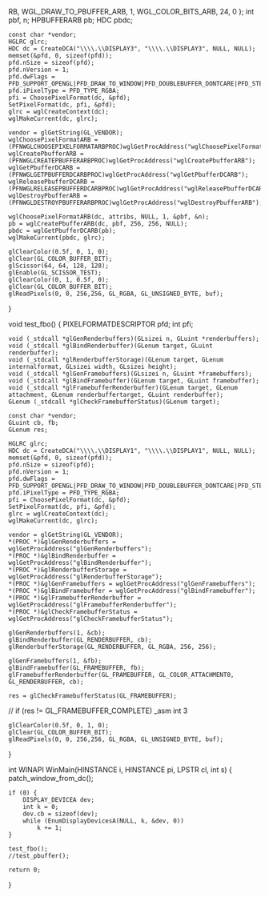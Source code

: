 




















































































































































































































































































































































































































































































































































































































































































































































RB,
		WGL_DRAW_TO_PBUFFER_ARB, 1,
		WGL_COLOR_BITS_ARB, 24,
		0 };
	int pbf, n;
	HPBUFFERARB pb;
	HDC pbdc;

	const char *vendor;
	HGLRC glrc;
	HDC dc = CreateDCA("\\\\.\\DISPLAY3", "\\\\.\\DISPLAY3", NULL, NULL);
	memset(&pfd, 0, sizeof(pfd));
	pfd.nSize = sizeof(pfd);
	pfd.nVersion = 1;
	pfd.dwFlags = PFD_SUPPORT_OPENGL|PFD_DRAW_TO_WINDOW|PFD_DOUBLEBUFFER_DONTCARE|PFD_STEREO_DONTCARE|PFD_DEPTH_DONTCARE;
	pfd.iPixelType = PFD_TYPE_RGBA;
	pfi = ChoosePixelFormat(dc, &pfd);
	SetPixelFormat(dc, pfi, &pfd);
	glrc = wglCreateContext(dc);
	wglMakeCurrent(dc, glrc);

	vendor = glGetString(GL_VENDOR);
	wglChoosePixelFormatARB = (PFNWGLCHOOSEPIXELFORMATARBPROC)wglGetProcAddress("wglChoosePixelFormatARB");
	wglCreatePbufferARB = (PFNWGLCREATEPBUFFERARBPROC)wglGetProcAddress("wglCreatePbufferARB");
	wglGetPbufferDCARB = (PFNWGLGETPBUFFERDCARBPROC)wglGetProcAddress("wglGetPbufferDCARB");
	wglReleasePbufferDCARB = (PFNWGLRELEASEPBUFFERDCARBPROC)wglGetProcAddress("wglReleasePbufferDCARB");
	wglDestroyPbufferARB = (PFNWGLDESTROYPBUFFERARBPROC)wglGetProcAddress("wglDestroyPbufferARB");

	wglChoosePixelFormatARB(dc, attribs, NULL, 1, &pbf, &n);
	pb = wglCreatePbufferARB(dc, pbf, 256, 256, NULL);
	pbdc = wglGetPbufferDCARB(pb);
	wglMakeCurrent(pbdc, glrc);
	
	glClearColor(0.5f, 0, 1, 0);		
	glClear(GL_COLOR_BUFFER_BIT);
	glScissor(64, 64, 128, 128);
	glEnable(GL_SCISSOR_TEST);		
	glClearColor(0, 1, 0.5f, 0);		
	glClear(GL_COLOR_BUFFER_BIT);
	glReadPixels(0, 0, 256,256, GL_RGBA, GL_UNSIGNED_BYTE, buf);
}


void test_fbo()
{
	PIXELFORMATDESCRIPTOR pfd;
	int pfi;

	void (_stdcall *glGenRenderbuffers)(GLsizei n, GLuint *renderbuffers);
	void (_stdcall *glBindRenderbuffer)(GLenum target, GLuint renderbuffer);
	void (_stdcall *glRenderbufferStorage)(GLenum target, GLenum internalformat, GLsizei width, GLsizei height);
	void (_stdcall *glGenFramebuffers)(GLsizei n, GLuint *framebuffers);
	void (_stdcall *glBindFramebuffer)(GLenum target, GLuint framebuffer);
	void (_stdcall *glFramebufferRenderbuffer)(GLenum target, GLenum attachment, GLenum renderbuffertarget, GLuint renderbuffer);
	GLenum (_stdcall *glCheckFramebufferStatus)(GLenum target);

	const char *vendor;
	GLuint cb, fb;
	GLenum res;

	HGLRC glrc;
	HDC dc = CreateDCA("\\\\.\\DISPLAY1", "\\\\.\\DISPLAY1", NULL, NULL);
	memset(&pfd, 0, sizeof(pfd));
	pfd.nSize = sizeof(pfd);
	pfd.nVersion = 1;
	pfd.dwFlags = PFD_SUPPORT_OPENGL|PFD_DRAW_TO_WINDOW|PFD_DOUBLEBUFFER_DONTCARE|PFD_STEREO_DONTCARE|PFD_DEPTH_DONTCARE;
	pfd.iPixelType = PFD_TYPE_RGBA;
	pfi = ChoosePixelFormat(dc, &pfd);
	SetPixelFormat(dc, pfi, &pfd);
	glrc = wglCreateContext(dc);
	wglMakeCurrent(dc, glrc);

	vendor = glGetString(GL_VENDOR);
	*(PROC *)&glGenRenderbuffers = wglGetProcAddress("glGenRenderbuffers");
	*(PROC *)&glBindRenderbuffer = wglGetProcAddress("glBindRenderbuffer");
	*(PROC *)&glRenderbufferStorage = wglGetProcAddress("glRenderbufferStorage");
	*(PROC *)&glGenFramebuffers = wglGetProcAddress("glGenFramebuffers");
	*(PROC *)&glBindFramebuffer = wglGetProcAddress("glBindFramebuffer");
	*(PROC *)&glFramebufferRenderbuffer = wglGetProcAddress("glFramebufferRenderbuffer");
	*(PROC *)&glCheckFramebufferStatus = wglGetProcAddress("glCheckFramebufferStatus");

	glGenRenderbuffers(1, &cb);
	glBindRenderbuffer(GL_RENDERBUFFER, cb);
	glRenderbufferStorage(GL_RENDERBUFFER, GL_RGBA, 256, 256);
	
	glGenFramebuffers(1, &fb);
	glBindFramebuffer(GL_FRAMEBUFFER, fb);
	glFramebufferRenderbuffer(GL_FRAMEBUFFER, GL_COLOR_ATTACHMENT0, GL_RENDERBUFFER, cb);
	
	res = glCheckFramebufferStatus(GL_FRAMEBUFFER);
//	if (res != GL_FRAMEBUFFER_COMPLETE) _asm int 3
	
	glClearColor(0.5f, 0, 1, 0);
	glClear(GL_COLOR_BUFFER_BIT);
	glReadPixels(0, 0, 256,256, GL_RGBA, GL_UNSIGNED_BYTE, buf);
}


int WINAPI WinMain(HINSTANCE i, HINSTANCE pi, LPSTR cl, int s)
{
	patch_window_from_dc();

	if (0) {
		DISPLAY_DEVICEA dev;
		int k = 0;
		dev.cb = sizeof(dev);
		while (EnumDisplayDevicesA(NULL, k, &dev, 0))
			k += 1;
	}

	test_fbo();
	//test_pbuffer();

	return 0;
}
```
